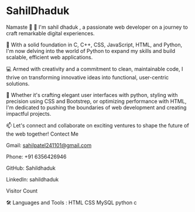# SahilDhaduk
Namaste 🙏
👋 I'm sahil dhaduk , a passionate web developer on a journey to craft remarkable digital experiences.

🚀 With a solid foundation in C, C++, CSS, JavaScript, HTML, and Python, I'm now delving into the world of Python to expand my skills and build scalable, efficient web applications.

💻 Armed with creativity and a commitment to clean, maintainable code, I thrive on transforming innovative ideas into functional, user-centric solutions.

🌟 Whether it's crafting elegant user interfaces with python, styling with precision using CSS and Bootstrep, or optimizing performance with HTML, I'm dedicated to pushing the boundaries of web development and creating impactful projects.

📫 Let's connect and collaborate on exciting ventures to shape the future of the web together! Contect Me

Gmail: sahilpatel241101@gmail.com

Phone: +91 6356426946

GitHub: Sahildhaduk

LinkedIn: sahildhaduk

Visitor Count

🛠️ Languages and Tools :
HTML  CSS  MySQL  python  c 
